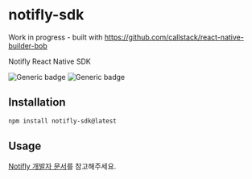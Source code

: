 # notifly-sdk

Work in progress - built with https://github.com/callstack/react-native-builder-bob

Notifly React Native SDK

![Generic badge](https://img.shields.io/badge/npm-2.3.0-green.svg)
![Generic badge](https://img.shields.io/badge/license-MIT-blue.svg)
## Installation
    
```sh
npm install notifly-sdk@latest
```

## Usage
[Notifly 개발자 문서](https://docs.notifly.tech/ko/developer-guide/client-sdk/react-native-sdk)를 참고해주세요.